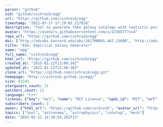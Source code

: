 ```yaml
---
parser: "github"
uid: "github/cschreib/egg"
url: "https://github.com/cschreib/egg"
timestamp: "2022-07-17 17:19:02.217910"
description: "Tool to generate fake galaxy catalogs with realistic positions, morphologies and fluxes from the far-ultraviolet to the far-infrared."
avatar: "https://avatars.githubusercontent.com/u/2236577?v=4"
repo_url: "https://github.com/cschreib/egg"
doi: ["http://adsabs.harvard.edu/abs/2017MNRAS.467.1360B", "http://adsabs.harvard.edu/abs/2017A%26A...602A..96S", "https://ui.adsabs.harvard.edu/abs/2018ascl.soft04008S/abstract"]
title: "EGG: Empirical Galaxy Generator"
name: "egg"
full_name: "cschreib/egg"
html_url: "https://github.com/cschreib/egg"
created_at: "2015-02-12T13:00:38Z"
updated_at: "2022-01-12T23:48:30Z"
clone_url: "https://github.com/cschreib/egg.git"
homepage: "http://cschreib.github.io/egg/"
size: 63244
stargazers_count: 11
watchers_count: 11
language: "C++"
license: {"key": "mit", "name": "MIT License", "spdx_id": "MIT", "url": "https://api.github.com/licenses/mit", "node_id": "MDc6TGljZW5zZTEz"}
subscribers_count: 3
owner: {"html_url": "https://github.com/cschreib", "avatar_url": "https://avatars.githubusercontent.com/u/2236577?v=4", "login": "cschreib", "type": "User"}
topics: ["tool", "astronomy", "astrophysics", "catalog", "mock"]
date: "2023-02-11 14:20:54.283713"
---
```

